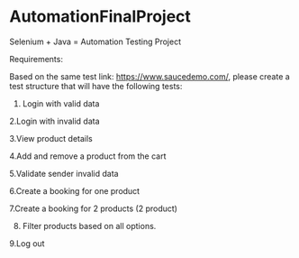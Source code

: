 # AutomationFinalProject
Selenium + Java = Automation Testing Project


Requirements:

Based on the same test link: https://www.saucedemo.com/,  please create a test structure that will have the following tests: 

1. Login with valid data 

2.Login with invalid data 

3.View product details

4.Add and remove a product from the cart 

5.Validate sender invalid data

6.Create a booking for one product 

7.Create a booking for 2 products (2 product)

8. Filter products based on all options.

9.Log out

